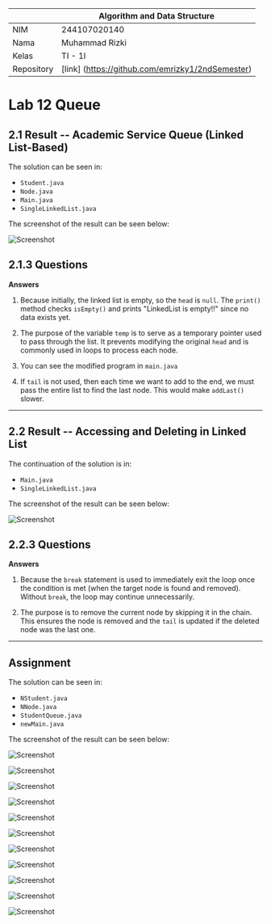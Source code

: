 |  | Algorithm and Data Structure |
|--|--|
| NIM |  244107020140|
| Nama |  Muhammad Rizki |
| Kelas | TI - 1I |
| Repository | [link] (https://github.com/emrizky1/2ndSemester) |

# Lab 12 Queue

## 2.1 Result -- Academic Service Queue (Linked List-Based)

The solution can be seen in:
- `Student.java`
- `Node.java`
- `Main.java`
- `SingleLinkedList.java`

The screenshot of the result can be seen below:

![ Screenshot ](img/1.png)

## 2.1.3 Questions  
**Answers**

1. Because initially, the linked list is empty, so the `head` is `null`. The `print()` method checks `isEmpty()` and prints "LinkedList is empty!!" since no data exists yet.

2. The purpose of the variable `temp` is to serve as a temporary pointer used to pass through the list. It prevents modifying the original `head` and is commonly used in loops to process each node.

3. You can see the modified program in `main.java`

4. If `tail` is not used, then each time we want to add to the end, we must pass the entire list to find the last node. This would make `addLast()` slower.

---

## 2.2 Result -- Accessing and Deleting in Linked List

The continuation of the solution is in:
- `Main.java`
- `SingleLinkedList.java`

The screenshot of the result can be seen below:

![ Screenshot ](img/2.png)

## 2.2.3 Questions  
**Answers**

1. Because the `break` statement is used to immediately exit the loop once the condition is met (when the target node is found and removed). Without `break`, the loop may continue unnecessarily.

2. The purpose is to remove the current node by skipping it in the chain. This ensures the node is removed and the `tail` is updated if the deleted node was the last one.

---

## Assignment

The solution can be seen in:
- `NStudent.java`
- `NNode.java`
- `StudentQueue.java`
- `newMain.java`

The screenshot of the result can be seen below:

![ Screenshot ](img/3.png)

![ Screenshot ](img/4.png)

![ Screenshot ](img/5.png)

![ Screenshot ](img/6.png)

![ Screenshot ](img/7.png)

![ Screenshot ](img/8.png)

![ Screenshot ](img/9.png)

![ Screenshot ](img/10.png)

![ Screenshot ](img/11.png)

![ Screenshot ](img/12.png)

![ Screenshot ](img/13.png)